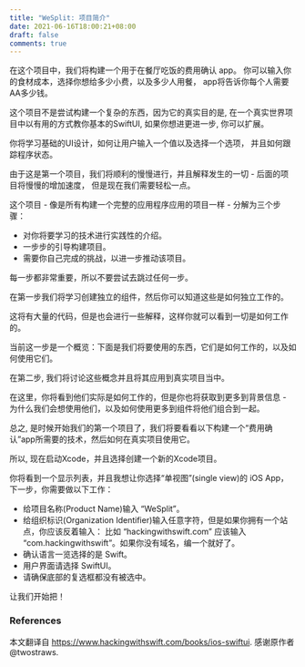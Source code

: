 ```yaml
---
title: "WeSplit: 项目简介"
date: 2021-06-16T18:00:21+08:00
draft: false
comments: true
---
```


<!--
In this project we’re going to be building a check-splitting app that you might use after eating at a restaurant – 
you enter the cost of your food, select how much of a tip you want to leave, and how many people you’re with, 
and it will tell you how much each person needs to pay.


This project isn’t trying to build anything complicated(复杂的, complicate -> 复杂), because its real purpose[目的] is to teach you the basics of SwiftUI in a useful way while also giving you a real-world project you can expand on further if you want.
-->
在这个项目中，我们将构建一个用于在餐厅吃饭的费用确认 app。
你可以输入你的食材成本，选择你想给多少小费，以及多少人用餐，
app将告诉你每个人需要AA多少钱。


这个项目不是尝试构建一个复杂的东西，因为它的真实目的是,
在一个真实世界项目中以有用的方式教你基本的SwiftUI,
如果你想进更进一步, 你可以扩展。

<!--
You’ll learn the basics of UI design, how to let users enter values and select from options, and how to track program state. As this is the first project, we’ll be going nice and slow and explaining everything along the way – subsequent[随后] projects will slowly increase the speed, but for now we’re taking it easy.
-->
你将学习基础的UI设计，如何让用户输入一个值以及选择一个选项，
并且如何跟踪程序状态。

由于这是第一个项目，我们将顺利的慢慢进行，并且解释发生的一切 - 后面的项目将慢慢的增加速度，
但是现在我们需要轻松一点。

<!--
This project – like all the projects that involve building a complete app – is broken down into three stages:

A hands-on introduction to all the techniques you’ll be learning.
A step-by-step guide to build the project.
Challenges for you to complete on your own, to take the project further.
Each of those are important, so don’t try to rush past any of them.
-->
这个项目 - 像是所有构建一个完整的应用程序应用的项目一样 - 分解为三个步骤：

- 对你将要学习的技术进行实践性的介绍。
- 一步步的引导构建项目。
- 需要你自己完成的挑战，以进一步推动该项目。

每一步都非常重要，所以不要尝试去跳过任何一步。

<!--
In the first step I’ll be teaching you each of the individual new components in isolation, so you can understand how they work individually. There will be lots of code, but also some explanation so you can see how everything works just by itself. This step is an overview: here are the things we’re going to be using, here is how they work, and here is how you use them.
-->
在第一步我们将学习创建独立的组件，然后你可以知道这些是如何独立工作的。

这将有大量的代码，但是也会进行一些解释，这样你就可以看到一切是如何工作的。

当前这一步是一个概览：下面是我们将要使用的东西，它们是如何工作的，以及如何使用它们。

<!--
In the second step we’ll be taking those concepts and applying them in a real project. This is where you’ll see how things work in practice, but you’ll also get more context – here’s why we want to use them, and here’s how they fit together with other components.
-->
在第二步, 我们将讨论这些概念并且将其应用到真实项目当中。

在这里，你将看到他们实际是如何工作的，但是你也将获取到更多到背景信息 - 为什么我们会想使用他们，以及如何使用更多到组件将他们组合到一起。

<!--
Anyway, enough chat: it’s time to begin the first project. We’re going to look at the techniques required to build our check-sharing app, then use those in a real project.
-->
总之, 是时候开始我们的第一个项目了，我们将要看看以下构建一个“费用确认”app所需要的技术，然后如何在真实项目使用它。

<!--
So, launch Xcode now, and choose Create A New Xcode Project. You’ll be shown a list of options, and I’d like you to choose iOS and Single View App, then press Next. On the subsequent screen you need to do the following:
-->
所以, 现在启动Xcode，并且选择创建一个新的Xcode项目。

你将看到一个显示列表，并且我想让你选择“单视图”(single view)的 iOS App，下一步，你需要做以下工作：
<!--
- For Product Name please enter “WeSplit”.
- For Organization Identifier you can enter whatever you want, but if you have a website you should enter it with the components reversed: “hackingwithswift.com” would be “com.hackingwithswift”. If you don’t have a domain, make one up – “me.yourlastname.yourfirstname” is perfectly fine.
- For Language please make sure you have Swift selected.
- For User Interface please select SwiftUI.
- Make sure all the checkboxes at the bottom are not checked.
-->
- 给项目名称(Product Name)输入 “WeSplit”。
- 给组织标识(Organization Identifier)输入任意字符，但是如果你拥有一个站点，你应该反着输入：
比如 “hackingwithswift.com” 应该输入 “com.hackingwithswift”。如果你没有域名，编一个就好了。
- 确认语言一览选择的是 Swift。
- 用户界面请选择 SwiftUI。
- 请确保底部的复选框都没有被选中。


让我们开始把！
<!--
In case you were curious about the organization identifier, you should look at the text just below: “Bundle Identifier”. Apple needs to make sure all apps can be identified uniquely, and so it combines the organization identifier – your website domain name in reverse – with the name of the project. So, Apple might have the organization identifier of “com.apple”, so Apple’s Keynote app might have the bundle identifier “com.apple.keynote”.
-->

<!--
When you’re ready, click Next, then choose somewhere to save your project and click Create. Xcode will think for a second or two, then create your project and open some code ready for you to edit.

Later on we’re going to be using this project to build our check-splitting app, but for now we’re going to use it as a sandbox where we can try out some code.

Let’s get to it!
-->


### References
本文翻译自 https://www.hackingwithswift.com/books/ios-swiftui.
感谢原作者 @twostraws.

<!--
产出生词: 
subsequent 后续, 随后。

complicate 复杂

explanation 解释

further 进一步

second 还有第二的意思...

purpose 目的 （跟target有啥区别需要研究一下）

techniques 技术

like 在部分语义下有 “像” 的意思
-->